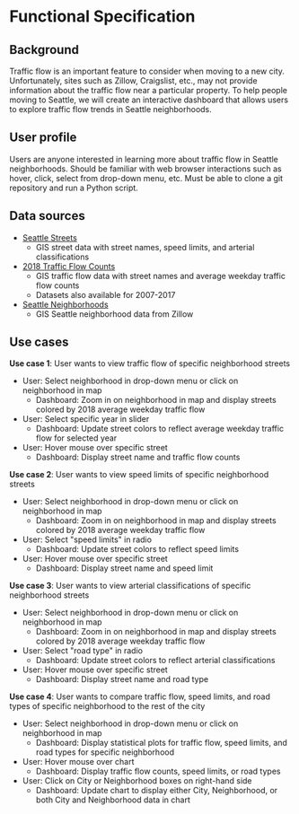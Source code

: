 # Functional Specification

<!---
The document should have the following sections:
* **Background** The problem being addressed.
* **User profile** Who uses the system. What they know about the domain and computing (e.g., can browse the web, can program in Python).
* **Data sources** What data you will use and how it is structured.
* **Use cases** Describing at least two use cases. For each, describe: (a) the objective of the user interaction (e.g., withdraw money from an ATM); and (b) the expected interactions between the user and your system.
--->

## Background
Traffic flow is an important feature to consider when moving to a new city. Unfortunately, sites such as Zillow, Craigslist, etc., may not provide information about the traffic flow near a particular property. To help people moving to Seattle, we will create an interactive dashboard that allows users to explore traffic flow trends in Seattle neighborhoods.
  
## User profile
Users are anyone interested in learning more about traffic flow in Seattle neighborhoods. Should be familiar with web browser interactions such as hover, click, select from drop-down menu, etc. Must be able to clone a git repository and run a Python script. 

## Data sources
* [Seattle Streets](https://data-seattlecitygis.opendata.arcgis.com/datasets/seattle-streets)
  * GIS street data with street names, speed limits, and arterial classifications
* [2018 Traffic Flow Counts](https://data-seattlecitygis.opendata.arcgis.com/datasets/2018-traffic-flow-counts)
  * GIS traffic flow data with street names and average weekday traffic flow counts
  * Datasets also available for 2007-2017
* [Seattle Neighborhoods](https://data.opendatasoft.com/explore/dataset/zillow-neighborhoods%40public/map/?refine.city=Seattle&location=10,47.6094,-122.33963&basemap=jawg.sunny)
  * GIS Seattle neighborhood data from Zillow

## Use cases
**Use case 1**: User wants to view traffic flow of specific neighborhood streets
* User: Select neighborhood in drop-down menu or click on neighborhood in map
    * Dashboard: Zoom in on neighborhood in map and display streets colored by 2018 average weekday traffic flow
* User: Select specific year in slider
    * Dashboard: Update street colors to reflect average weekday traffic flow for selected year
* User: Hover mouse over specific street
    * Dashboard: Display street name and traffic flow counts

**Use case 2**: User wants to view speed limits of specific neighborhood streets
* User: Select neighborhood in drop-down menu or click on neighborhood in map
    * Dashboard: Zoom in on neighborhood in map and display streets colored by 2018 average weekday traffic flow 
* User: Select "speed limits" in radio
    * Dashboard: Update street colors to reflect speed limits
* User: Hover mouse over specific street
    * Dashboard: Display street name and speed limit
    
**Use case 3**: User wants to view arterial classifications of specific neighborhood streets
* User: Select neighborhood in drop-down menu or click on neighborhood in map
    * Dashboard: Zoom in on neighborhood in map and display streets colored by 2018 average weekday traffic flow 
* User: Select "road type" in radio
    * Dashboard: Update street colors to reflect arterial classifications
* User: Hover mouse over specific street
    * Dashboard: Display street name and road type

**Use case 4**: User wants to compare traffic flow, speed limits, and road types of specific neighborhood to the rest of the city
* User: Select neighborhood in drop-down menu or click on neighborhood in map
    * Dashboard: Display statistical plots for traffic flow, speed limits, and road types for specific neighborhood
* User: Hover mouse over chart
    * Dashboard: Display traffic flow counts, speed limits, or road types
* User: Click on City or Neighborhood boxes on right-hand side
    * Dashboard: Update chart to display either City, Neighborhood, or both City and Neighborhood data in chart
